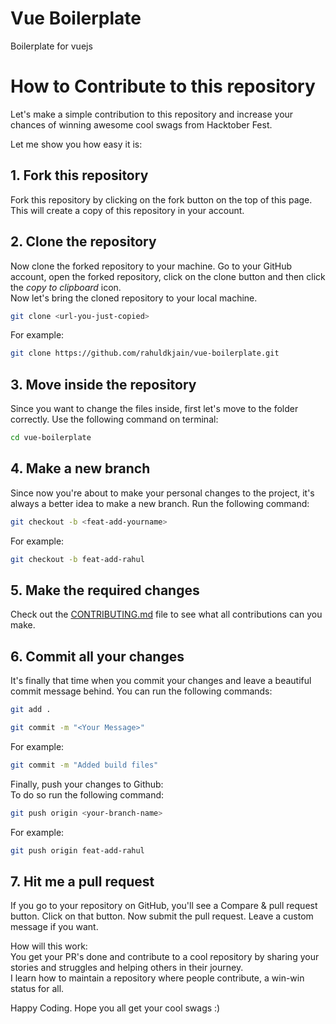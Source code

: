 # Vue Boilerplate
Boilerplate for vuejs

# How to Contribute to this repository

Let's make a simple contribution to this repository and increase your chances of winning awesome cool swags from Hacktober Fest.

Let me show you how easy it is:

## 1. Fork this repository

Fork this repository by clicking on the fork button on the top of this page.
This will create a copy of this repository in your account.


## 2. Clone the repository

Now clone the forked repository to your machine. Go to your GitHub account, open the forked repository, click on the clone button and then click the *copy to clipboard* icon.  
Now let's bring the cloned repository to your local machine. 
```sh
git clone <url-you-just-copied>
```
For example:  
```sh
git clone https://github.com/rahuldkjain/vue-boilerplate.git 
```


## 3. Move inside the repository 
Since you want to change the files inside, first let's move to the folder correctly. Use the following command on terminal:  
```sh
cd vue-boilerplate
```



## 4. Make a new branch 
Since now you're about to make your personal changes to the project, it's always a better idea to make a new branch. Run the following command:  

```sh
git checkout -b <feat-add-yourname>
```  
For example:  
```sh
git checkout -b feat-add-rahul
```


## 5. Make the required changes
Check out the [CONTRIBUTING.md](/CONTRIBUTING.md) file to see what all contributions can you make. 



## 6. Commit all your changes
It's finally that time when you commit your changes and leave a beautiful commit message behind. You can run the following commands:

```sh
git add . 
```    
```sh
git commit -m "<Your Message>"
```  
For example:  
```sh 
git commit -m "Added build files" 
```  

Finally, push your changes to Github:  
To do so run the following command:

```sh
git push origin <your-branch-name> 
```  
For example:  
```sh
git push origin feat-add-rahul 
```


## 7. Hit me a pull request

If you go to your repository on GitHub, you'll see a Compare & pull request button. Click on that button.
Now submit the pull request. Leave a custom message if you want.


How will this work:  
You get your PR's done and contribute to a cool repository by sharing your stories and struggles and helping others in their journey.  
I learn how to maintain a repository where people contribute, a win-win status for all.

Happy Coding. Hope you all get your cool swags :) 

